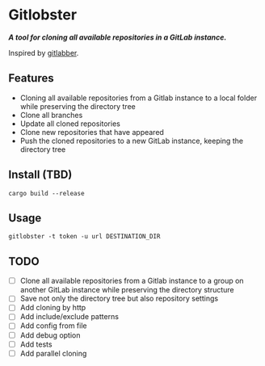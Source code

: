 # Gitlobster

___A tool for cloning all available repositories in a GitLab instance.___

Inspired by [gitlabber](https://github.com/ezbz/gitlabber).

## Features

- Cloning all available repositories from a Gitlab instance to a local folder while preserving the directory tree
- Clone all branches
- Update all cloned repositories
- Clone new repositories that have appeared
- Push the cloned repositories to a new GitLab instance, keeping the directory tree

## Install (TBD)

[//]: # (TODO: Write a complete installation guide)

```shell
cargo build --release
```

## Usage

```shell
gitlobster -t token -u url DESTINATION_DIR
```

## TODO

- [ ] Clone all available repositories from a Gitlab instance to a group on another GitLab instance while preserving the
  directory structure
- [ ] Save not only the directory tree but also repository settings
- [ ] Add cloning by http
- [ ] Add include/exclude patterns
- [ ] Add config from file
- [ ] Add debug option
- [ ] Add tests
- [ ] Add parallel cloning